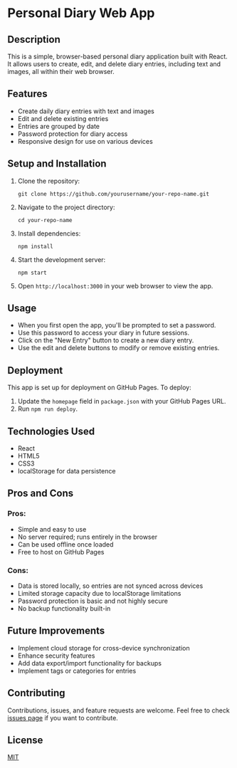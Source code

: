# Personal Diary Web App

## Description
This is a simple, browser-based personal diary application built with React. It allows users to create, edit, and delete diary entries, including text and images, all within their web browser.

## Features
- Create daily diary entries with text and images
- Edit and delete existing entries
- Entries are grouped by date
- Password protection for diary access
- Responsive design for use on various devices

## Setup and Installation
1. Clone the repository:
   ```
   git clone https://github.com/yourusername/your-repo-name.git
   ```
2. Navigate to the project directory:
   ```
   cd your-repo-name
   ```
3. Install dependencies:
   ```
   npm install
   ```
4. Start the development server:
   ```
   npm start
   ```
5. Open `http://localhost:3000` in your web browser to view the app.

## Usage
- When you first open the app, you'll be prompted to set a password.
- Use this password to access your diary in future sessions.
- Click on the "New Entry" button to create a new diary entry.
- Use the edit and delete buttons to modify or remove existing entries.

## Deployment
This app is set up for deployment on GitHub Pages. To deploy:
1. Update the `homepage` field in `package.json` with your GitHub Pages URL.
2. Run `npm run deploy`.

## Technologies Used
- React
- HTML5
- CSS3
- localStorage for data persistence

## Pros and Cons

### Pros:
- Simple and easy to use
- No server required; runs entirely in the browser
- Can be used offline once loaded
- Free to host on GitHub Pages

### Cons:
- Data is stored locally, so entries are not synced across devices
- Limited storage capacity due to localStorage limitations
- Password protection is basic and not highly secure
- No backup functionality built-in

## Future Improvements
- Implement cloud storage for cross-device synchronization
- Enhance security features
- Add data export/import functionality for backups
- Implement tags or categories for entries

## Contributing
Contributions, issues, and feature requests are welcome. Feel free to check [issues page](https://github.com/prashant-lonikar/personal-diary-app/issues) if you want to contribute.

## License
[MIT](https://choosealicense.com/licenses/mit/)
